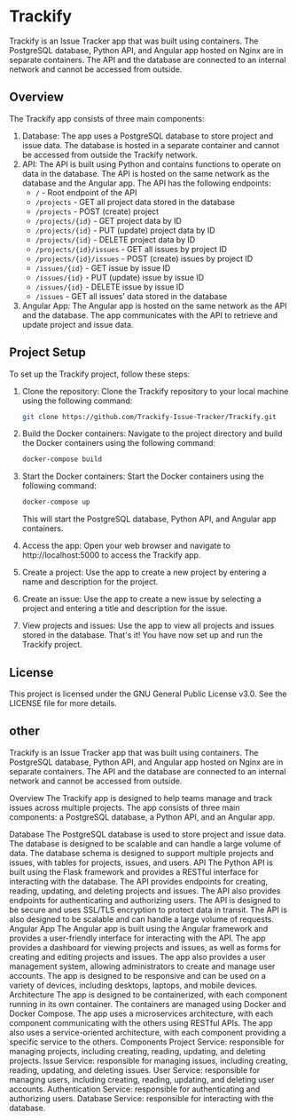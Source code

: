 # Trackify
Trackify is an Issue Tracker app that was built using containers. The PostgreSQL database, Python API, and Angular app hosted on Nginx are in separate containers. The API and the database are connected to an internal network and cannot be accessed from outside.

## Overview
The Trackify app consists of three main components:

1. Database: The app uses a PostgreSQL database to store project and issue data. The database is hosted in a separate container and cannot be accessed from outside the Trackify network.
2. API: The API is built using Python and contains functions to operate on data in the database. The API is hosted on the same network as the database and the Angular app. The API has the following endpoints:
    - `/` - Root endpoint of the API
    - `/projects` - GET all project data stored in the database
    - `/projects` - POST (create) project
    - `/projects/{id}` - GET project data by ID
    - `/projects/{id}` - PUT (update) project data by ID
    - `/projects/{id}` - DELETE project data by ID
    - `/projects/{id}/issues` - GET all issues by project ID
    - `/projects/{id}/issues` - POST (create) issues by project ID
    - `/issues/{id}` - GET issue by issue ID
    - `/issues/{id}` - PUT (update) issue by issue ID
    - `/issues/{id}` - DELETE issue by issue ID
    - `/issues` - GET all issues' data stored in the database
3. Angular App: The Angular app is hosted on the same network as the API and the database. The app communicates with the API to retrieve and update project and issue data.

## Project Setup
To set up the Trackify project, follow these steps:

1. Clone the repository: Clone the Trackify repository to your local machine using the following command:

    ```bash
    git clone https://github.com/Trackify-Issue-Tracker/Trackify.git
    ```

2. Build the Docker containers: Navigate to the project directory and build the Docker containers using the following command:

    ```bash
    docker-compose build
    ```

3. Start the Docker containers: Start the Docker containers using the following command:

    ```bash
    docker-compose up
    ```
    This will start the PostgreSQL database, Python API, and Angular app containers.

4. Access the app: Open your web browser and navigate to http://localhost:5000 to access the Trackify app.

5. Create a project: Use the app to create a new project by entering a name and description for the project.

6. Create an issue: Use the app to create a new issue by selecting a project and entering a title and description for the issue.

7. View projects and issues: Use the app to view all projects and issues stored in the database.
That's it! You have now set up and run the Trackify project.

## License
This project is licensed under the GNU General Public License v3.0. See the LICENSE file for more details.






























## other


Trackify is an Issue Tracker app that was built using containers. The PostgreSQL database, Python API, and Angular app hosted on Nginx are in separate containers. The API and the database are connected to an internal network and cannot be accessed from outside.

Overview
The Trackify app is designed to help teams manage and track issues across multiple projects. The app consists of three main components: a PostgreSQL database, a Python API, and an Angular app.

Database
The PostgreSQL database is used to store project and issue data.
The database is designed to be scalable and can handle a large volume of data.
The database schema is designed to support multiple projects and issues, with tables for projects, issues, and users.
API
The Python API is built using the Flask framework and provides a RESTful interface for interacting with the database.
The API provides endpoints for creating, reading, updating, and deleting projects and issues.
The API also provides endpoints for authenticating and authorizing users.
The API is designed to be secure and uses SSL/TLS encryption to protect data in transit.
The API is also designed to be scalable and can handle a large volume of requests.
Angular App
The Angular app is built using the Angular framework and provides a user-friendly interface for interacting with the API.
The app provides a dashboard for viewing projects and issues, as well as forms for creating and editing projects and issues.
The app also provides a user management system, allowing administrators to create and manage user accounts.
The app is designed to be responsive and can be used on a variety of devices, including desktops, laptops, and mobile devices.
Architecture
The app is designed to be containerized, with each component running in its own container.
The containers are managed using Docker and Docker Compose.
The app uses a microservices architecture, with each component communicating with the others using RESTful APIs.
The app also uses a service-oriented architecture, with each component providing a specific service to the others.
Components
Project Service: responsible for managing projects, including creating, reading, updating, and deleting projects.
Issue Service: responsible for managing issues, including creating, reading, updating, and deleting issues.
User Service: responsible for managing users, including creating, reading, updating, and deleting user accounts.
Authentication Service: responsible for authenticating and authorizing users.
Database Service: responsible for interacting with the database.